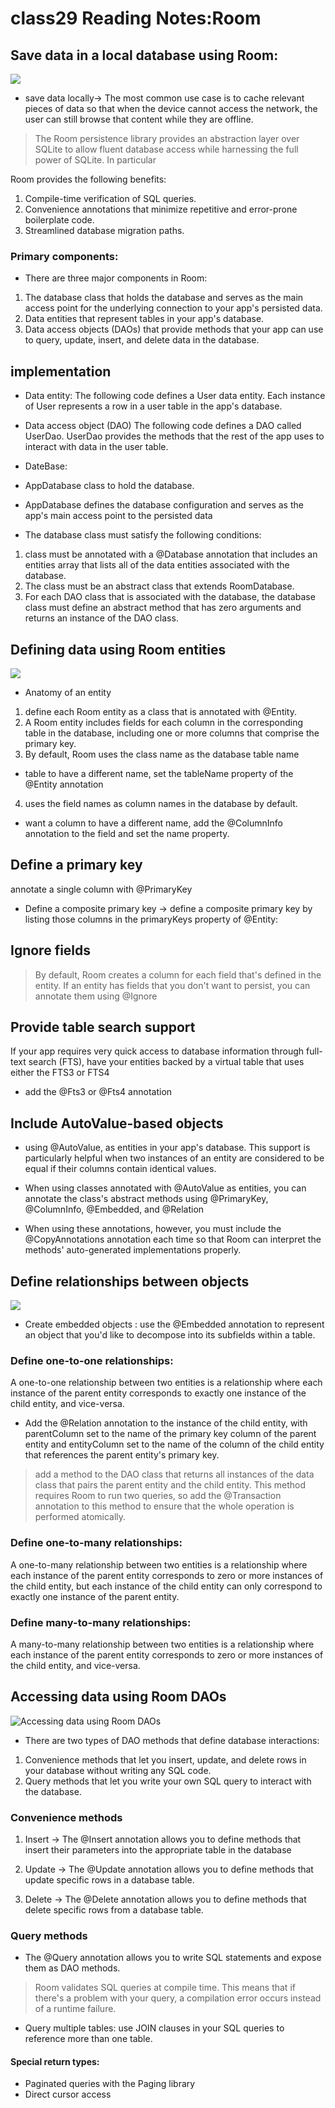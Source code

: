 # class29 Reading Notes:Room

## Save data in a local database using Room:   

![](https://www.b4x.com/android/forum/attachments/room_architecture-png.74791/)

- save data locally-> The most common use case is to cache relevant pieces of data so that when the device cannot access the network, the user can still browse that content while they are offline.

> The Room persistence library provides an abstraction layer over SQLite to allow fluent database access while harnessing the full power of SQLite. In particular

Room provides the following benefits:
1. Compile-time verification of SQL queries.
2. Convenience annotations that minimize repetitive and error-prone boilerplate code.
3. Streamlined database migration paths.


### Primary components:
- There are three major components in Room:
1. The database class that holds the database and serves as the main access point for the underlying connection to your app's persisted data.
2. Data entities that represent tables in your app's database.
3. Data access objects (DAOs) that provide methods that your app can use to query, update, insert, and delete data in the database.

## implementation 

- Data entity:
The following code defines a User data entity. Each instance of User represents a row in a user table in the app's database.

- Data access object (DAO)
The following code defines a DAO called UserDao. UserDao provides the methods that the rest of the app uses to interact with data in the user table.

- DateBase:
-  AppDatabase class to hold the database.
- AppDatabase defines the database configuration and serves as the app's main access point to the persisted data

- The database class must satisfy the following conditions:
1. class must be annotated with a @Database annotation that includes an entities array that lists all of the data entities associated with the database.
2. The class must be an abstract class that extends RoomDatabase.
3. For each DAO class that is associated with the database, the database class must define an abstract method that has zero arguments and returns an instance of the DAO class.


## Defining data using Room entities 
![](https://miro.medium.com/max/640/1*-mFSEyfsQRSuuASDyCaGKA.png)

- Anatomy of an entity
1. define each Room entity as a class that is annotated with @Entity.
2. A Room entity includes fields for each column in the corresponding table in the database, including one or more columns that comprise the primary key.
3. By default, Room uses the class name as the database table name
- table to have a different name, set the tableName property of the @Entity annotation
4.  uses the field names as column names in the database by default.
- want a column to have a different name, add the @ColumnInfo annotation to the field and set the name property. 

## Define a primary key
 annotate a single column with @PrimaryKey

 - Define a composite primary key -> define a composite primary key by listing those columns in the primaryKeys property of @Entity:

## Ignore fields
> By default, Room creates a column for each field that's defined in the entity. If an entity has fields that you don't want to persist, you can annotate them using @Ignore

## Provide table search support

If your app requires very quick access to database information through full-text search (FTS), have your entities backed by a virtual table that uses either the FTS3 or FTS4
- add the @Fts3 or @Fts4 annotation

## Include AutoValue-based objects
- using @AutoValue, as entities in your app's database. This support is particularly helpful when two instances of an entity are considered to be equal if their columns contain identical values.

- When using classes annotated with @AutoValue as entities, you can annotate the class's abstract methods using @PrimaryKey, @ColumnInfo, @Embedded, and @Relation

- When using these annotations, however, you must include the @CopyAnnotations annotation each time so that Room can interpret the methods' auto-generated implementations properly.


## Define relationships between objects 

![](https://miro.medium.com/max/6720/1*_cHB209ZFaz_xKRzJy1_ew.png)

- Create embedded objects :
use the @Embedded annotation to represent an object that you'd like to decompose into its subfields within a table.


### Define one-to-one relationships:
A one-to-one relationship between two entities is a relationship where each instance of the parent entity corresponds to exactly one instance of the child entity, and vice-versa.

- Add the @Relation annotation to the instance of the child entity, with parentColumn set to the name of the primary key column of the parent entity and entityColumn set to the name of the column of the child entity that references the parent entity's primary key.

> add a method to the DAO class that returns all instances of the data class that pairs the parent entity and the child entity. This method requires Room to run two queries, so add the @Transaction annotation to this method to ensure that the whole operation is performed atomically.


### Define one-to-many relationships:
A one-to-many relationship between two entities is a relationship where each instance of the parent entity corresponds to zero or more instances of the child entity, but each instance of the child entity can only correspond to exactly one instance of the parent entity.


### Define many-to-many relationships:
A many-to-many relationship between two entities is a relationship where each instance of the parent entity corresponds to zero or more instances of the child entity, and vice-versa.

## Accessing data using Room DAOs 
![Accessing data using Room DAOs](https://www.techotopia.com/images/0/04/Room_architecture_diagram.png)

- There are two types of DAO methods that define database interactions:

1. Convenience methods that let you insert, update, and delete rows in your database without writing any SQL code.
2. Query methods that let you write your own SQL query to interact with the database.


### Convenience methods

1. Insert ->
The @Insert annotation allows you to define methods that insert their parameters into the appropriate table in the database

2. Update ->
The @Update annotation allows you to define methods that update specific rows in a database table.

3. Delete ->
The @Delete annotation allows you to define methods that delete specific rows from a database table. 


### Query methods
- The @Query annotation allows you to write SQL statements and expose them as DAO methods.

> Room validates SQL queries at compile time. This means that if there's a problem with your query, a compilation error occurs instead of a runtime failure.


- Query multiple tables:  use JOIN clauses in your SQL queries to reference more than one table.

#### Special return types:
- Paginated queries with the Paging library
- Direct cursor access
